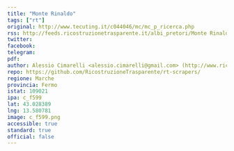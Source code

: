```yaml
---
title: "Monte Rinaldo"
tags: ["rt"]
original: http://www.tecuting.it/c044046/mc/mc_p_ricerca.php
rss: http://feeds.ricostruzionetrasparente.it/albi_pretori/Monte Rinaldo_feed.xml
twitter: 
facebook: 
telegram: 
pdf: 
author: Alessio Cimarelli <alessio.cimarelli@gmail.com> (http://www.ricostruzionetrasparente.it)
repo: https://github.com/RicostruzioneTrasparente/rt-scrapers/
regione: Marche
provincia: Fermo
istat: 109021
ipa: c_f599
lat: 43.028389
lng: 13.580781
image: c_f599.png
accessible: true
standard: true
official: false
---
```

